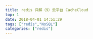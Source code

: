 ```yaml
---
title: redis 详解（9）云平台 CacheCloud
top: 1
date: 2018-04-01 14:51:29
tags: ["redis","NoSQL"]
categories: ["redis"]
---
```



